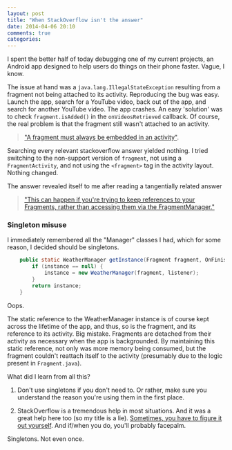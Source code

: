 ```yaml
---
layout: post
title: "When StackOverflow isn't the answer"
date: 2014-04-06 20:10
comments: true
categories: 
---
```


I spent the better half of today debugging one of my current projects, an Android app designed to help users do things on their phone faster. Vague, I know.

The issue at hand was a `java.lang.IllegalStateException` resulting from a fragment not being attached to its activity. Reproducing the bug was easy. Launch the app, search for a YouTube video, back out of the app, and search for another YouTube video. The app crashes. An easy 'solution' was to check `fragment.isAdded()` in the `onVideosRetrieved` callback. Of course, the real problem is that the fragment still wasn't attached to an activity.

<!-- more -->

> ["A fragment must always be embedded in an activity"](http://developer.android.com/guide/components/fragments.html).

Searching every relevant stackoverflow answer yielded nothing. I tried switching to the non-support version of `fragment`, not using a `FragmentActivity`, and not using the `<fragment>` tag in the activity layout. Nothing changed.

The answer revealed itself to me after reading a tangentially related answer

> ["This can happen if you're trying to keep references to your Fragments, rather than accessing them via the FragmentManager."](http://stackoverflow.com/questions/11536166/android-get-activity-returns-null)

### Singleton misuse

I immediately remembered all the "Manager" classes I had, which for some reason, I decided should be singletons.
```java
    public static WeatherManager getInstance(Fragment fragment, OnFinishedListener listener) {
        if (instance == null) {
            instance = new WeatherManager(fragment, listener);
        }
        return instance;
    }
```

Oops.

The static reference to the WeatherManager instance is of course kept across the lifetime of the app, and thus, so is the fragment, and its reference to its activity. Big mistake. Fragments are detached from their activity as necessary when the app is backgrounded. By maintaining this static reference, not only was more memory being consumed, but the fragment couldn't reattach itself to the activity (presumably due to the logic present in `Fragment.java`).

What did I learn from all this?

1) Don't use singletons if you don't need to. Or rather, make sure you understand the reason you're using them in the first place.

2) StackOverflow is a tremendous help in most situations. And it was a great help here too (so my title is a lie). [Sometimes, you have to figure it out yourself](https://xkcd.com/979/). And if/when you do, you'll probably facepalm.

Singletons. Not even once.
